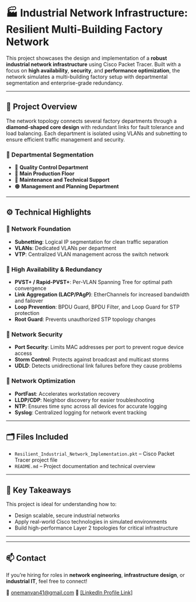 # 🏭 Industrial Network Infrastructure: Resilient Multi-Building Factory Network

This project showcases the design and implementation of a **robust industrial network infrastructure** using Cisco Packet Tracer. Built with a focus on **high availability**, **security**, and **performance optimization**, the network simulates a multi-building factory setup with departmental segmentation and enterprise-grade redundancy.

---

## 📌 Project Overview

The network topology connects several factory departments through a **diamond-shaped core design** with redundant links for fault tolerance and load balancing. Each department is isolated using VLANs and subnetting to ensure efficient traffic management and security.

### 🏢 Departmental Segmentation
- 🔵 **Quality Control Department**
- 🔴 **Main Production Floor**
- 🔧 **Maintenance and Technical Support**
- 🟠 **Management and Planning Department**

---

## ⚙️ Technical Highlights

### 🔹 Network Foundation
- **Subnetting**: Logical IP segmentation for clean traffic separation
- **VLANs**: Dedicated VLANs per department
- **VTP**: Centralized VLAN management across the switch network

### 🔹 High Availability & Redundancy
- **PVST+ / Rapid-PVST+**: Per-VLAN Spanning Tree for optimal path convergence
- **Link Aggregation (LACP/PAgP)**: EtherChannels for increased bandwidth and failover
- **Loop Prevention**: BPDU Guard, BPDU Filter, and Loop Guard for STP protection
- **Root Guard**: Prevents unauthorized STP topology changes

### 🔹 Network Security
- **Port Security**: Limits MAC addresses per port to prevent rogue device access
- **Storm Control**: Protects against broadcast and multicast storms
- **UDLD**: Detects unidirectional link failures before they cause problems

### 🔹 Network Optimization
- **PortFast**: Accelerates workstation recovery
- **LLDP/CDP**: Neighbor discovery for easier troubleshooting
- **NTP**: Ensures time sync across all devices for accurate logging
- **Syslog**: Centralized logging for network event tracking

---

## 🗂️ Files Included

- `Resilient_Industrial_Network_Implementation.pkt` – Cisco Packet Tracer project file  
- `README.md` – Project documentation and technical overview

---

## 🎯 Key Takeaways

This project is ideal for understanding how to:
- Design scalable, secure industrial networks
- Apply real-world Cisco technologies in simulated environments
- Build high-performance Layer 2 topologies for critical infrastructure

---


---

## 📫 Contact

If you’re hiring for roles in **network engineering**, **infrastructure design**, or **industrial IT**, feel free to connect!

📧 onemanvan41@gmail.com 
💼 [[LinkedIn Profile Link]  ](https://www.linkedin.com/in/abdallah-mohamed-67a639265/)
